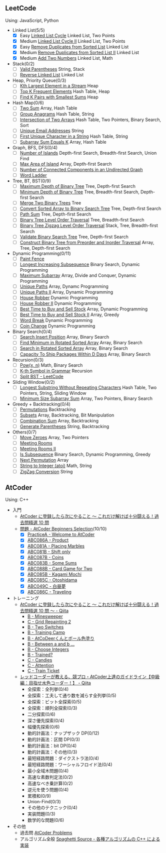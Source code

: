 ## LeetCode

Using: JavaScript, Python

- Linked List(5/5)
  - [x] Easy [Linked List Cycle](https://leetcode.com/problems/linked-list-cycle/) Linked List, Two Points
  - [x] Medium [Linked List Cycle II](https://leetcode.com/problems/linked-list-cycle-ii/) Linked List, Two Points
  - [x] Easy [Remove Duplicates from Sorted List](https://leetcode.com/problems/remove-duplicates-from-sorted-list/) Linked List
  - [x] Medium [Remove Duplicates from Sorted List II](https://leetcode.com/problems/remove-duplicates-from-sorted-list-ii/) Linked List
  - [x] Medium [Add Two Numbers](https://leetcode.com/problems/add-two-numbers/) Linked List, Math
- Stack(0/2)
  - [ ] [Valid Parentheses](https://leetcode.com/problems/valid-parentheses/) String, Stack
  - [ ] [Reverse Linked List](https://leetcode.com/problems/reverse-linked-list/solution/) Linked List
- Heap, Priority Queue(0/3)
  - [ ] [Kth Largest Element in a Stream](https://leetcode.com/problems/kth-largest-element-in-a-stream/) Heap
  - [ ] [Top K Frequent Elements](https://leetcode.com/problems/top-k-frequent-elements/) Hash Table, Heap
  - [ ] [Find K Pairs with Smallest Sums](https://leetcode.com/problems/find-k-pairs-with-smallest-sums/) Heap
- Hash Map(0/6)
  - [ ] [Two Sum](https://leetcode.com/problems/two-sum/) Array, Hash Table
  - [ ] [Group Anagrams](https://leetcode.com/problems/group-anagrams/) Hash Table, String
  - [ ] [Intersection of Two Arrays](https://leetcode.com/problems/intersection-of-two-arrays/) Hash Table, Two Pointers, Binary Search, Sort
  - [ ] [Unique Email Addresses](https://leetcode.com/problems/unique-email-addresses/) String
  - [ ] [First Unique Character in a String](https://leetcode.com/problems/first-unique-character-in-a-string/) Hash Table, String
  - [ ] [Subarray Sum Equals K](https://leetcode.com/problems/subarray-sum-equals-k/) Array, Hash Table
- Graph, BFS, DFS(0/4)
  - [ ] [Number of Islands](https://leetcode.com/problems/number-of-islands/) Depth-first Search, Breadth-first Search, Union Find
  - [ ] [Max Area of Island](https://leetcode.com/problems/max-area-of-island/) Array, Depth-first Search
  - [ ] [Number of Connected Components in an Undirected Graph](https://leetcode.com/problems/number-of-connected-components-in-an-undirected-graph/)
  - [ ] [Word Ladder](https://leetcode.com/problems/word-ladder/)
- Tree, BT, BST(0/9)
  - [ ] [Maximum Depth of Binary Tree](https://leetcode.com/problems/maximum-depth-of-binary-tree/) Tree, Depth-first Search
  - [ ] [Minimum Depth of Binary Tree](https://leetcode.com/problems/minimum-depth-of-binary-tree/) Tree, Breadth-first Search, Depth-first Search
  - [ ] [Merge Two Binary Trees](https://leetcode.com/problems/merge-two-binary-trees/) Tree
  - [ ] [Convert Sorted Array to Binary Search Tree](https://leetcode.com/problems/convert-sorted-array-to-binary-search-tree/) Tree, Depth-first Search
  - [ ] [Path Sum](https://leetcode.com/problems/path-sum/) Tree, Depth-first Search
  - [ ] [Binary Tree Level Order Traversal](https://leetcode.com/problems/binary-tree-level-order-traversal/) Tree, Breadth-first Search
  - [ ] [Binary Tree Zigzag Level Order Traversal](https://leetcode.com/problems/binary-tree-zigzag-level-order-traversal/) Stack, Tree, Breadth-first Search
  - [ ] [Validate Binary Search Tree](https://leetcode.com/problems/validate-binary-search-tree/) Tree, Depth-first Search
  - [ ] [Construct Binary Tree from Preorder and Inorder Traversal](https://leetcode.com/problems/construct-binary-tree-from-preorder-and-inorder-traversal/) Array, Tree, Depth-first Search
- Dynamic Programming(0/11)
  - [ ] [Paint Fence](https://leetcode.com/problems/paint-fence/)
  - [ ] [Longest Increasing Subsequence](https://leetcode.com/problems/longest-increasing-subsequence/) Binary Search, Dynamic Programming
  - [ ] [Maximum Subarray](https://leetcode.com/problems/maximum-subarray/) Array, Divide and Conquer, Dynamic Programming
  - [ ] [Unique Paths](https://leetcode.com/problems/unique-paths/) Array, Dynamc Programming
  - [ ] [Unique Paths II](https://leetcode.com/problems/unique-paths-ii/) Array, Dynamic Programming
  - [ ] [House Robber](https://leetcode.com/problems/house-robber/) Dynamic Programming
  - [ ] [House Robber II](https://leetcode.com/problems/house-robber-ii/) Dynamic Programming
  - [ ] [Best Time to Buy and Sell Stock](https://leetcode.com/problems/best-time-to-buy-and-sell-stock/) Array, Dynamic Programming
  - [ ] [Best Time to Buy and Sell Stock II](https://leetcode.com/problems/best-time-to-buy-and-sell-stock-ii/) Array, Greedy
  - [ ] [Word Break](https://leetcode.com/problems/word-break/) Dynamic Programming
  - [ ] [Coin Change](https://leetcode.com/problems/coin-change/) Dynamic Programming
- Binary Search(0/4)
  - [ ] [Search Insert Position](https://leetcode.com/problems/search-insert-position/) Array, Binary Search
  - [ ] [Find Minimum in Rotated Sorted Array](https://leetcode.com/problems/find-minimum-in-rotated-sorted-array/) Array, Binary Search
  - [ ] [Search in Rotated Sorted Array](https://leetcode.com/problems/search-in-rotated-sorted-array/) Array, Binary Search
  - [ ] [Capacity To Ship Packages Within D Days](https://leetcode.com/problems/capacity-to-ship-packages-within-d-days/) Array, Binary Search
- Recursion(0/3)
  - [ ] [Pow(x, n)](https://leetcode.com/problems/powx-n/) Math, Binary Search
  - [ ] [K-th Symbol in Grammar](https://leetcode.com/problems/k-th-symbol-in-grammar/) Recursion
  - [ ] [Split BST - LeetCode](https://leetcode.com/problems/split-bst/)
- Sliding Window(0/2)
  - [ ] [Longest Substring Without Repeating Characters](https://leetcode.com/problems/longest-substring-without-repeating-characters/) Hash Table, Two Pointers, String, Sliding Window
  - [ ] [Minimum Size Subarray Sum](https://leetcode.com/problems/minimum-size-subarray-sum/) Array, Two Pointers, Binary Search
- Greedy + Backtracking(0/4)
  - [ ] [Permutations](https://leetcode.com/problems/permutations/) Backtracking
  - [ ] [Subsets](https://leetcode.com/problems/subsets/) Array, Backtracking, Bit Manipulation
  - [ ] [Combination Sum](https://leetcode.com/problems/combination-sum/) Array, Backtracking
  - [ ] [Generate Parentheses](https://leetcode.com/problems/generate-parentheses/) String, Backtracking
- Others(0/7)
  - [ ] [Move Zeroes](https://leetcode.com/problems/move-zeroes/) Array, Two Pointers
  - [ ] [Meeting Rooms](https://leetcode.com/problems/meeting-rooms/)
  - [ ] [Meeting Rooms II](https://leetcode.com/problems/meeting-rooms-ii/)
  - [ ] [Is Subsequence](https://leetcode.com/problems/is-subsequence/) Binary Search, Dynamic Programming, Greedy
  - [ ] [Next Permutation](https://leetcode.com/problems/next-permutation/) Array
  - [ ] [String to Integer (atoi)](https://leetcode.com/problems/string-to-integer-atoi/) Math, String
  - [ ] [ZigZag Conversion](https://leetcode.com/problems/zigzag-conversion/) String

## AtCoder

Using: C++

- 入門
  - [AtCoder に登録したら次にやること ～ これだけ解けば十分闘える！過去問精選 10 問](https://qiita.com/drken/items/fd4e5e3630d0f5859067)
  - [問題 - AtCoder Beginners Selection](https://atcoder.jp/contests/abs/tasks)(10/10)
    - [x] [PracticeA - Welcome to AtCoder](https://atcoder.jp/contests/abs/tasks/practice_1)
    - [x] [ABC086A - Product](https://atcoder.jp/contests/abs/tasks/abc086_a)
    - [x] [ABC081A - Placing Marbles](https://atcoder.jp/contests/abs/tasks/abc081_a)
    - [x] [ABC081B - Shift only](https://atcoder.jp/contests/abs/tasks/abc081_b)
    - [x] [ABC087B - Coins](https://atcoder.jp/contests/abs/tasks/abc087_b)
    - [x] [ABC083B - Some Sums](https://atcoder.jp/contests/abs/tasks/abc083_b)
    - [x] [ABC088B - Card Game for Two](https://atcoder.jp/contests/abs/tasks/abc088_b)
    - [x] [ABC085B - Kagami Mochi](https://atcoder.jp/contests/abs/tasks/abc085_b)
    - [x] [ABC085C - Otoshidama](https://atcoder.jp/contests/abs/tasks/abc085_c)
    - [x] [ABC049C - 白昼夢](https://atcoder.jp/contests/abs/tasks/arc065_a)
    - [x] [ABC086C - Traveling](https://atcoder.jp/contests/abs/tasks/arc089_a)
- トレーニング
  - [AtCoder に登録したら次にやること ～ これだけ解けば十分闘える！過去問精選 10 問 ～ - Qiita](https://qiita.com/drken/items/fd4e5e3630d0f5859067#%E3%81%93%E3%81%93%E3%81%BE%E3%81%A7%E8%A7%A3%E3%81%84%E3%81%9F%E3%82%89)
    - [B - Minesweeper](https://atcoder.jp/contests/abc075/tasks/abc075_b)
    - [C - Grid Repainting 2](https://atcoder.jp/contests/abc096/tasks/abc096_c)
    - [B - Two Switches](https://atcoder.jp/contests/abc070/tasks/abc070_b)
    - [B - Training Camp](https://atcoder.jp/contests/abc055/tasks/abc055_b)
    - [B - AtCoDeerくんとボール色塗り](https://atcoder.jp/contests/abc046/tasks/abc046_b)
    - [B - Between a and b ...](https://atcoder.jp/contests/abc048/tasks/abc048_b)
    - [B - Choose Integers](https://atcoder.jp/contests/abc060/tasks/abc060_b)
    - [B - Trained?](https://atcoder.jp/contests/abc065/tasks/abc065_b)
    - [C - Candies](https://atcoder.jp/contests/abc087/tasks/arc090_a)
    - [C - Attention](https://atcoder.jp/contests/abc098/tasks/arc098_a)
    - [C - Train Ticket](https://atcoder.jp/contests/abc079/tasks/abc079_c)
  - [レッドコーダーが教える、競プロ・AtCoder上達のガイドライン【中級編：目指せ水色コーダー！】 - Qiita](https://qiita.com/e869120/items/eb50fdaece12be418faa)
    - 全探索：全列挙(0/4)
    - 全探索：工夫して通り数を減らす全列挙(0/5)
    - 全探索：ビット全探索(0/5)
    - 全探索：順列全探索(0/3)
    - 二分探索(0/6)
    - 深さ優先探索(0/4)
    - 幅優先探索(0/6)
    - 動的計画法：ナップザック DP(0/12)
    - 動的計画法：区間 DP(0/3)
    - 動的計画法：bit DP(0/4)
    - 動的計画法：その他(0/3)
    - 最短経路問題：ダイクストラ法(0/4)
    - 最短経路問題：ワーシャルフロイド法(0/4)
    - 最小全域木問題(0/4)
    - 高速な素数判定法(0/2)
    - 高速なべき乗計算(0/2)
    - 逆元を使う問題(0/4)
    - 累積和(0/9)
    - Union-Find(0/3)
    - その他のテクニック(0/4)
    - 実装問題(0/3)
    - 数学的な問題(0/6)
- その他
  - 過去問 [AtCoder Problems](https://kenkoooo.com/atcoder/#/table/)
  - アルゴリズム全般 [Spaghetti Source - 各種アルゴリズムの C++ による実装](http://www.prefield.com/algorithm/)
